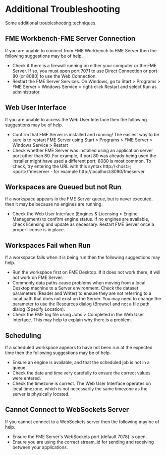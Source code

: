 # Additional Troubleshooting #

Some additional troubleshooting techniques.

## FME Workbench-FME Server Connection ##

If you are unable to connect from FME Workbench to FME Server then the following suggestions may be of help.

- Check if there is a firewall running on either your computer or the FME Server. If so, you must open port 7071 to use Direct Connection or port 80 (or 8080) to use the Web Connection.
- Restart the FME Server Services. On Windows, go to Start &gt; Programs &gt; FME Server &gt; Windows Service &gt; right-click Restart and select Run as administrator.

## Web User Interface ##

If you are unable to access the Web User Interface then the following suggestions may be of help.

- Confirm that FME Server is installed and running! The easiest way to be sure is to restart FME Server using Start &gt; Programs &gt; FME Server &gt; Windows Service &gt; Restart
- Check whether FME Server was installed using an application server port other than 80. For example, if port 80 was already being used the installer might have used a different port; 8080 is most common. To check, try entering the URL with this syntax http://&lt;host&gt;;&lt;port&gt;/fmeserver - for example http://localhost:8080/fmeserver

## Workspaces are Queued but not Run ##

If a workspace appears in the FME Server queue, but is never executed, then it may be because no engines are running.

- Check the Web User Interface (Engines & Licensing &gt; Engine Management) to confirm engine status. If no engines are available, check licensing and update as necessary. Restart FME Server once a proper license is in place.

## Workspaces Fail when Run ##

If a workspace fails when it is being run then the following suggestions may help.

- Run the workspace first on FME Desktop. If it does not work there, it will not work on FME Server.
- Commonly data paths cause problems when moving from a local Desktop machine to a Server environment. Check the dataset parameters (Reader and Writer) to ensure they are not referring to a local path that does not exist on the Server. You may need to change the parameter to use the Resources dialog (Browse) and not a file path dialog (Specify Location).
- Check the FME log file using Jobs &gt; Completed in the Web User Interface. This may help to explain why there is a problem.

## Scheduling ##

If a scheduled workspace appears to have not been run at the expected time then the following suggestions may be of help.

- Ensure an engine is available, and that the scheduled job is not in a queue.
- Check the date and time very carefully to ensure the correct values were entered.
- Check the timezone is correct. The Web User Interface operates on local timezone, which is not necessarily the same timezone as the server is physically located.

## Cannot Connect to WebSockets Server ##

If you cannot connect to a WebSockets server then the following may be of help.

- Ensure the FME Server's WebSockets port (default 7078) is open.
- Ensure you are using the correct stream_id for sending and receiving between your applications.